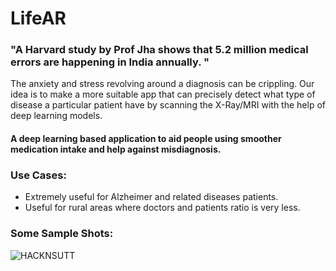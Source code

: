 # LifeAR

### "A Harvard study by Prof Jha shows that   5.2 million  medical errors are happening in India annually. "

The anxiety and stress revolving around a diagnosis can be crippling. Our idea is to make a more suitable app that can precisely detect what type of disease a particular patient have by scanning the X-Ray/MRI with the help of deep learning models.

#### A deep learning based application to aid people using smoother medication intake and help against misdiagnosis.

### Use Cases:
- Extremely useful for Alzheimer and related diseases patients.
- Useful for rural areas where doctors and patients ratio is very less.

### Some Sample Shots: 

![HACKNSUTT](https://user-images.githubusercontent.com/40815703/56230820-b1755e80-609a-11e9-8183-13c7f20f9012.PNG)
